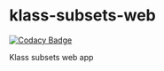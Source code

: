 # klass-subsets-web

[![Codacy Badge](https://api.codacy.com/project/badge/Grade/4d3a5df8180b405aaa18131b975f7acd)](https://app.codacy.com/app/alina-lapina/klass-subsets-web?utm_source=github.com&utm_medium=referral&utm_content=statisticsnorway/klass-subsets-web&utm_campaign=Badge_Grade_Settings)

Klass subsets web app
